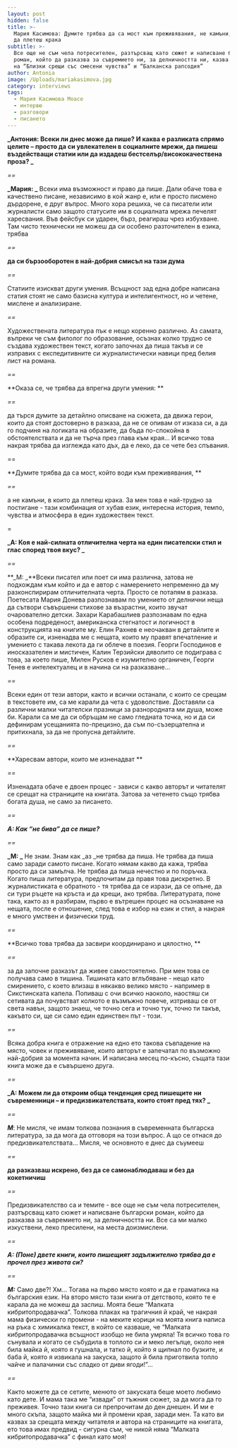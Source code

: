 ```yaml
---
layout: post
hidden: false
title: >-
  Мария Касимова: Думите трябва да са мост към преживявания, не камъни, в които
  да плетеш крака
subtitle: >-
  Все още не съм чела потресителен, разтърсващ като сюжет и написване български
  роман, който да разказва за съвремието ни, за делничността ни, казва авторката
  на “Близки срещи със смесени чувства” и “Балканска рапсодия”
author: Antonia
image: /Uploads/mariakasimova.jpg
category: interviews
tags:
  - Мария Касимова Моасе
  - интервю
  - разговори
  - писането
---
```

**_Антония: Всеки ли днес може да пише? И каква е разликата спрямо целите – просто да си увлекателен в социалните мрежи, да пишеш въздействащи статии или да издадеш бестселър/висококачествена проза?    _**

_\==_

**_Мария: _** Всеки има възможност и право да пише. Дали обаче това е качествено писане, независимо в кой жанр е, или е просто писмено дърдорене, е друг въпрос. Много хора решиха, че са писатели или журналисти само защото статусите им в социалната мрежа печелят харесвания. Във фейсбук си ударен, бърз, реагираш чрез избухване. Там чисто технически не можеш да си особено разточителен в езика, трябва 

_\==_

**да си бързооборотен в най-добрия смисъл на тази дума**

_\==_

Статиите изискват други умения. Всъщност зад една добре написана статия стоят не само базисна култура и интелигентност, но и четене, мислене и анализиране.

_\==_

Художествената литература пък е нещо коренно различно. Аз самата, въпреки че съм филолог по образование, осъзнах колко трудно се създава художествен текст, когато започнах да пиша такъв и се изправих с експедитивните си журналистически навици пред белия лист на романа. 

_\==_

**Оказа се, че трябва да впрегна други умения: **

_\==_

да търся думите за детайлно описване на сюжета, да движа герои, които да стоят достоверно в разказа, да не се опивам от изказа си, а да го подчиня на логиката на образите, да бъда по-спокойна в обстоятелствата и да не търча през глава към края… И всичко това накрая трябва да изглежда като дъх, да е леко, да се чете без спъвания. 

\==

**Думите трябва да са мост, който води към преживявания, **

_\==_

а не камъни, в които да плетеш крака. За мен това е най-трудно за постигане - тази комбинация от хубав език, интересна история, темпо, чувства и атмосфера в един художествен текст. 

\=

**_А: Коя е най-силната отличителна черта на един писателски стил и глас според твоя вкус? _**

_\==_

**_М: _**Всеки писател или поет си има различна, затова не подхождам към който и да е автор с намерението непременно да му разконспирирам отличителната черта. Просто се потапям в разказа. Поетесата Мария Донева разпознавам по умението от делнични неща да сътвори съвършени стихове за възрастни, които звучат очарователно детски. Захари Карабашлиев разпознавам по една особена подреденост, американска стегнатост и логичност в конструкцията на книгите му. Елин Рахнев е неочакван в детайлите и образите си, изненадва ме с нещата, които му правят впечатление и умението с такава лекота да ги облече в поезия. Георги Господинов е иносказателен и мистичен, Калин Терзийски дяволито се подиграва с това, за което пише, Милен Русков е изумително органичен, Георги Тенев е интелектуалец и в начина си на разказване… 

_\==_

Всеки един от тези автори, както и всички останали, с които се срещам в текстовете им, са ме карали да чета с удоволствие. Доставяли са различни малки читателски празници за разнородната ми душа, може би. Карали са ме да си обръщам не само гледната точка, но и да си дефинирам усещанията по-прецизно, да съм по-съзерцателна и притихнала, за да не пропусна детайлите. 

_\==_

**Харесвам автори, които ме изненадват **

_\==_

Изненадата обаче е двоен процес - зависи с какво авторът и читателят се срещат на страниците на книгата. Затова за четенето също трябва богата душа, не само за писането. 

_\==_

**_А: Как “не бива” да се пише?_**

_\==_

**_M: _** Не знам. Знам как _аз _не трябва да пиша. Не трябва да пиша само заради самото писане. Когато нямам какво да кажа, трябва просто да си замълча. Не трябва да пиша нечестно и по поръчка. Когато пиша литература, предпочитам да правя това дискретно. В журналистиката е обратното - тя трябва да се изрази, да се опъне, да си тури ръцете на кръста и да крещи, ако трябва. Литературата, поне така, както аз я разбирам, първо е вътрешен процес на осъзнаване на нещата, после е отношение, след това е избор на език и стил, а накрая е много умствен и физически труд. 

_\==_

**Всичко това трябва да засвири координирано и цялостно, **

_\==_

за да започне разказът да живее самостоятелно. При мен това се получава само в тишина. Тишината като вглъбяване - нещо като смирението, с което влизаш в някакво велико място - например в Сикстинската капела. Попиваш с очи всичко наоколо, наостяш си сетивата да почувстват колкото е възмъжно повече, изтриваш се от света навън, защото знаеш, че точно сега и точно тук, точно ти такъв, какъвто си, ще си само един единствен път - този. 

_\==_

Всяка добра книга е отражение на едно ето такова съвпадение на място, човек и преживяване, които авторът е запечатал по възможно най-добрия за момента начин. И написана месец по-късно, същата тази книга може да е съвършено друга. 

_\==_

**_А: Можем ли да откроим обща тенденция сред пишещите ни съвременници – и предизвикателствата, които стоят пред тях? _**

_\==_

**_М_**: Не мисля, че имам толкова познания в съвременната българска литература, за да мога да отговоря на този въпрос. А що се отнася до предизвикателствата… Мисля, че основното е днес да съумееш 

_\==_

**да разказваш искрено, без да се самонаблюдаваш и без да кокетничиш**

_\==_

Предизвикателство са и темите - все още не съм чела потресителен, разтърсващ като сюжет и написване български роман, който да разказва за съвремието ни, за делничността ни. Все са ми малко изкуствени, леко пресилени, на места доизмислени.

_\==_

**_А: (Поне) двете книги, които пишещият задължително трябва да е прочел през живота си?_**

_\==_

**_М:_** Само две?! Хм… Тогава на първо място която и да е граматика на българския език. На второ място тази книга от детството, която те е карала да не можеш да заспиш. Моята беше “Малката кибритопродавачка”. Толкова плаках на трагичния й край, че накрая мама физически го промени - на меките корици на моята книга написа на ръка с химикалка текст, в който се казваше, че “Малката кибритопродавачка всъщност изобщо не била умряла! Тя всичко това го сънувала и когато се събудила в топлото си и меко легълце, около нея била майка й, която я гушнала, и татко й, който я щипнал по бузките, и баба й, която я извикала на закуска, защото й била приготвила топло чайче и палачинки със сладко от диви ягоди!”… 

_\==_

Както можете да се сетите, менюто от закуската беше моето любимо като дете. И мама така ме “извади” от тъжния сюжет, за да мога да го преживея. Точно тази книга си препрочитам до ден днешен. И ми е много скъпа, защото майка ми й промени края, заради мен. Та като ви казвах за срещата между читателя и автора на страниците на книгата, ето това имах предвид - сигурна съм, че никой няма “Малката кибритопродавачка” с финал като моя!
